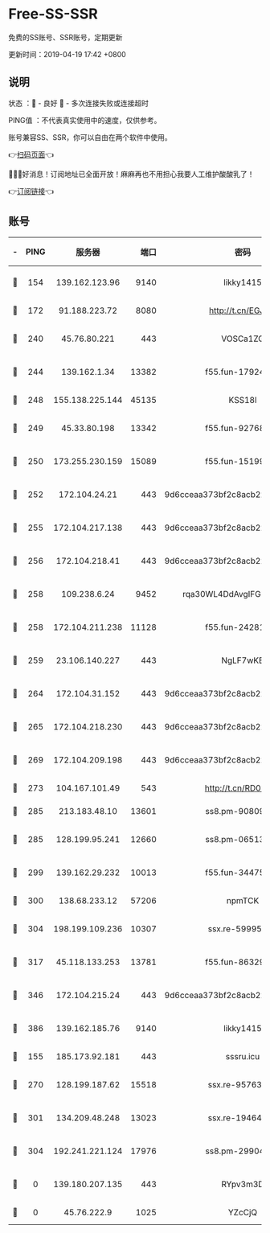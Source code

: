 # Free-SS-SSR

免费的SS账号、SSR账号，定期更新

更新时间：2019-04-19 17:42 +0800

## 说明

状态     ：🙂 - 良好 🙁 - 多次连接失败或连接超时

PING值   ：不代表真实使用中的速度，仅供参考。

账号兼容SS、SSR，你可以自由在两个软件中使用。

👉[扫码页面](https://liesauer.github.io/Free-SS-SSR/)👈

🎉🎉🎉好消息！订阅地址已全面开放！麻麻再也不用担心我要人工维护酸酸乳了！

👉[订阅链接](https://www.liesauer.net/yogurt/subscribe?ACCESS_TOKEN=DAYxR3mMaZAsaqUb)👈

## 账号

|-|PING|服务器|端口|密码|加密方式|区域|
|:----:|:----:|:-----:|-----:|:----:|:----:|:----:|
|🙂|154|139.162.123.96|9140|likky1415|aes-256-cfb|JP|
|🙂|172|91.188.223.72|8080|http://t.cn/EGJIyrl|rc4-md5|RU|
|🙂|240|45.76.80.221|443|VOSCa1ZG|aes-256-cfb|DE|
|🙂|244|139.162.1.34|13382|f55.fun-17924853|aes-256-cfb|SG|
|🙂|248|155.138.225.144|45135|KSS18l|rc4-md5|US|
|🙂|249|45.33.80.198|13342|f55.fun-92768260|aes-256-cfb|US|
|🙂|250|173.255.230.159|15089|f55.fun-15199879|aes-256-cfb|US|
|🙂|252|172.104.24.21|443|9d6cceaa373bf2c8acb22e60b6a58be6|aes-256-cfb|US|
|🙂|255|172.104.217.138|443|9d6cceaa373bf2c8acb22e60b6a58be6|aes-256-cfb|US|
|🙂|256|172.104.218.41|443|9d6cceaa373bf2c8acb22e60b6a58be6|aes-256-cfb|US|
|🙂|258|109.238.6.24|9452|rqa30WL4DdAvgIFG6Fs3znzTa|aes-256-cfb|FR|
|🙂|258|172.104.211.238|11128|f55.fun-24281915|aes-256-cfb|US|
|🙂|259|23.106.140.227|443|NgLF7wKB|aes-256-cfb|US|
|🙂|264|172.104.31.152|443|9d6cceaa373bf2c8acb22e60b6a58be6|aes-256-cfb|US|
|🙂|265|172.104.218.230|443|9d6cceaa373bf2c8acb22e60b6a58be6|aes-256-cfb|US|
|🙂|269|172.104.209.198|443|9d6cceaa373bf2c8acb22e60b6a58be6|aes-256-cfb|US|
|🙂|273|104.167.101.49|543|http://t.cn/RD0D7sx|rc4-md5|CA|
|🙂|285|213.183.48.10|13601|ss8.pm-90809119|rc4-md5|RU|
|🙂|285|128.199.95.241|12660|ss8.pm-06513340|aes-256-cfb|SG|
|🙂|299|139.162.29.232|10013|f55.fun-34475192|aes-256-cfb|SG|
|🙂|300|138.68.233.12|57206|npmTCK|rc4-md5|US|
|🙂|304|198.199.109.236|10307|ssx.re-59995602|aes-256-cfb|US|
|🙂|317|45.118.133.253|13781|f55.fun-86329122|aes-256-cfb|SG|
|🙂|346|172.104.215.24|443|9d6cceaa373bf2c8acb22e60b6a58be6|aes-256-cfb|US|
|🙂|386|139.162.185.76|9140|likky1415|aes-256-cfb|DE|
|🙂|155|185.173.92.181|443|sssru.icu|rc4-md5|RU|
|🙂|270|128.199.187.62|15518|ssx.re-95763300|aes-256-cfb|SG|
|🙂|301|134.209.48.248|13023|ssx.re-19464728|aes-256-cfb|US|
|🙂|304|192.241.221.124|17976|ss8.pm-29904463|aes-256-cfb|US|
|🙁|0|139.180.207.135|443|RYpv3m3D|aes-256-cfb|JP|
|🙁|0|45.76.222.9|1025|YZcCjQ|rc4-md5|JP|
